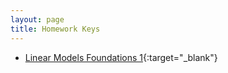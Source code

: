 ```yaml
---
layout: page
title: Homework Keys
---
```


* [Linear Models Foundations 1](LMFoundations_1_noPrint.pdf){:target="_blank"}

<!--

* [Linear Models Foundations 2](LMFoundations_2_noPrint.pdf){:target="_blank"}
* [](_1_noPrint.pdf){:target="_blank"}

-->
